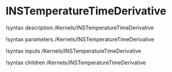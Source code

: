 # INSTemperatureTimeDerivative

!syntax description /Kernels/INSTemperatureTimeDerivative

!syntax parameters /Kernels/INSTemperatureTimeDerivative

!syntax inputs /Kernels/INSTemperatureTimeDerivative

!syntax children /Kernels/INSTemperatureTimeDerivative
